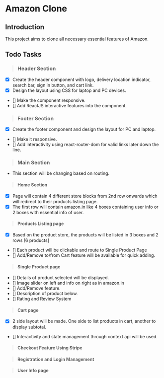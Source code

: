 # Amazon Clone

## Introduction

This project aims to clone all necessary essential features of Amazon.

## Todo Tasks

> ### Header Section

- [x] Create the header component with logo, delivery location indicator, search bar, sign in button, and cart link.
- [x] Design the layout using CSS for laptop and PC devices.
- [] Make the component responsive.
- [] Add ReactJS interactive features into the component.

> ### Footer Section

- [x] Create the footer component and design the layout for PC and laptop.
- [] Make it responsive.
- [] Add interactivity using react-router-dom for valid links later down the line.

> ### Main Section

- This section will be changing based on routing.

> #### Home Section

- [x] Page will contain 4 different store blocks from 2nd row onwards which will redirect to their products listing page.
- [x] The first row will contain amazon.in like 4 boxes containing user info or 2 boxes with essential info of user.

> #### Products Listing page

- [x] Based on the product store, the products will be listed in 3 boxes and 2 rows [6 products]
- [] Each product will be clickable and route to Single Product Page
- [] Add/Remove to/from Cart feature will be available for quick adding.

> #### Single Product page

- [] Details of product selected will be displayed.
- [] Image slider on left and info on right as in amazon.in
- [] Add/Remove feature.
- [] Description of product below.
- [] Rating and Review System

> #### Cart page

- [x] 2 side layout will be made. One side to list products in cart, another to display subtotal.
- [] Interactivity and state management through context api will be used.

> #### Checkout Feature Using Stripe

> #### Registration and Login Management

> #### User Info page
